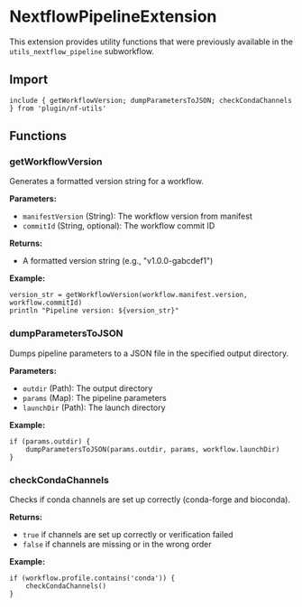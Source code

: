 # NextflowPipelineExtension

This extension provides utility functions that were previously available in the `utils_nextflow_pipeline` subworkflow.

## Import

```nextflow
include { getWorkflowVersion; dumpParametersToJSON; checkCondaChannels } from 'plugin/nf-utils'
```

## Functions

### getWorkflowVersion

Generates a formatted version string for a workflow.

**Parameters:**
- `manifestVersion` (String): The workflow version from manifest
- `commitId` (String, optional): The workflow commit ID

**Returns:**
- A formatted version string (e.g., "v1.0.0-gabcdef1")

**Example:**
```nextflow
version_str = getWorkflowVersion(workflow.manifest.version, workflow.commitId)
println "Pipeline version: ${version_str}"
```

### dumpParametersToJSON

Dumps pipeline parameters to a JSON file in the specified output directory.

**Parameters:**
- `outdir` (Path): The output directory
- `params` (Map): The pipeline parameters
- `launchDir` (Path): The launch directory

**Example:**
```nextflow
if (params.outdir) {
    dumpParametersToJSON(params.outdir, params, workflow.launchDir)
}
```

### checkCondaChannels

Checks if conda channels are set up correctly (conda-forge and bioconda).

**Returns:**
- `true` if channels are set up correctly or verification failed
- `false` if channels are missing or in the wrong order

**Example:**
```nextflow
if (workflow.profile.contains('conda')) {
    checkCondaChannels()
}
```